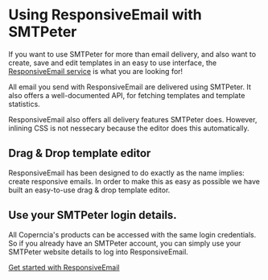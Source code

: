# Using ResponsiveEmail with SMTPeter

If you want to use SMTPeter for more than email delivery, 
and also want to create, save and edit templates in an 
easy to use interface, the [ResponsiveEmail service](https://www.responsiveemail.com "ResponsiveEmail Website") 
is what you are looking for!

All email you send with ResponsiveEmail are delivered 
using SMTPeter. It also offers a well-documented API, 
for fetching templates and template statistics. 

ResponsiveEmail also offers all delivery features SMTPeter does. 
However, inlining CSS is not nessecary because the editor does this 
automatically. 

## Drag & Drop template editor

ResponsiveEmail has been designed to do exactly as the name implies: 
create responsive emails. In order to make this as easy as possible 
we have built an easy-to-use drag & drop template editor. 

## Use your SMTPeter login details. 

All Coperncia's products can be accessed with the same login credentials. 
So if you already have an SMTPeter account, you can simply use your SMTPeter 
website details to log into ResponsiveEmail. 

[Get started with ResponsiveEmail](https://www.responsiveemail.com/ "ResponsiveEmail Website")
